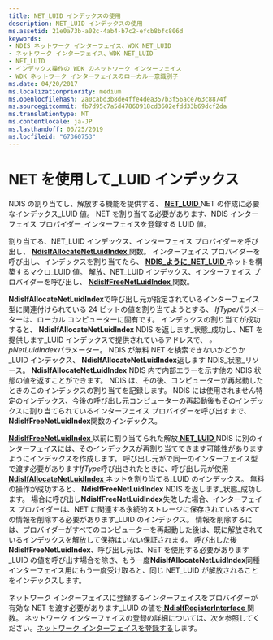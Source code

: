 ```yaml
---
title: NET_LUID インデックスの使用
description: NET_LUID インデックスの使用
ms.assetid: 21e0a73b-a02c-4ab4-b7c2-efcb8bfc806d
keywords:
- NDIS ネットワーク インターフェイス、WDK NET_LUID
- ネットワーク インターフェイス、WDK NET_LUID
- NET_LUID
- インデックス操作の WDK のネットワーク インターフェイス
- WDK ネットワーク インターフェイスのローカル一意識別子
ms.date: 04/20/2017
ms.localizationpriority: medium
ms.openlocfilehash: 2a0cabd3b8de4ffe4dea357b3f56ace763c8874f
ms.sourcegitcommit: fb7d95c7a5d47860918cd3602efdd33b69dcf2da
ms.translationtype: MT
ms.contentlocale: ja-JP
ms.lasthandoff: 06/25/2019
ms.locfileid: "67360753"
---
```

# <a name="using-a-netluid-index"></a>NET を使用して\_LUID インデックス





NDIS の割り当てし、解放する機能を提供する、 [ **NET\_LUID** ](https://docs.microsoft.com/windows/desktop/api/ifdef/ns-ifdef-net_luid_lh) NET の作成に必要なインデックス\_LUID 値。 NET を割り当てる必要があります、NDIS インターフェイス プロバイダー\_インターフェイスを登録する LUID 値。

割り当てる、NET\_LUID インデックス、インターフェイス プロバイダーを呼び出し、 [ **NdisIfAllocateNetLuidIndex** ](https://docs.microsoft.com/windows-hardware/drivers/ddi/content/ndis/nf-ndis-ndisifallocatenetluidindex)関数。 インターフェイス プロバイダーを呼び出し、インデックスを割り当てたら、 [ **NDIS\_ように\_NET\_LUID** ](https://docs.microsoft.com/windows-hardware/drivers/network/ndis-make-net-luid)ネットを構築するマクロ\_LUID 値。 解放、NET\_LUID インデックス、インターフェイス プロバイダーを呼び出し、 [ **NdisIfFreeNetLuidIndex** ](https://docs.microsoft.com/windows-hardware/drivers/ddi/content/ndis/nf-ndis-ndisiffreenetluidindex)関数。

**NdisIfAllocateNetLuidIndex**で呼び出し元が指定されているインターフェイス型に関連付けられている 24 ビットの値を割り当てようとする、 *IfType*パラメーターは、ローカル コンピューターに固有です。 インデックスの割り当てが成功すると、 **NdisIfAllocateNetLuidIndex** NDIS を返します\_状態\_成功し、NET を提供します\_LUID インデックスで提供されているアドレスで、  *。pNetLuidIndex*パラメーター。 NDIS が無料 NET を検索できないかどうか\_LUID インデックス、 **NdisIfAllocateNetLuidIndex**返します NDIS\_状態\_リソース。 **NdisIfAllocateNetLuidIndex** NDIS 内で内部エラーを示す他の NDIS 状態の値を返すことができます。 NDIS は、その後、コンピューターが再起動したときのこのインデックスの割り当てを記録します。 NDIS には使用されません特定のインデックス、今後の呼び出し元コンピューターの再起動後もそのインデックスに割り当てられているインターフェイス プロバイダーを呼び出すまで、 **NdisIfFreeNetLuidIndex**関数のインデックス。

[**NdisIfFreeNetLuidIndex** ](https://docs.microsoft.com/windows-hardware/drivers/ddi/content/ndis/nf-ndis-ndisiffreenetluidindex)以前に割り当てられた解放[ **NET\_LUID** ](https://docs.microsoft.com/windows/desktop/api/ifdef/ns-ifdef-net_luid_lh) NDIS に別のインターフェイスには、そのインデックスが再割り当てできます可能性がありますようにインデックスを作成します。 呼び出し元がで同一のインターフェイス型で渡す必要があります*IfType*呼び出されたときに、呼び出し元が使用[ **NdisIfAllocateNetLuidIndex** ](https://docs.microsoft.com/windows-hardware/drivers/ddi/content/ndis/nf-ndis-ndisifallocatenetluidindex)ネットを割り当てる\_LUID のインデックス。 無料の操作が成功すると、 **NdisIfFreeNetLuidIndex** NDIS を返します\_状態\_成功します。 場合に呼び出し**NdisIfFreeNetLuidIndex**失敗した場合、インターフェイス プロバイダーは、NET に関連する永続的ストレージに保存されているすべての情報を削除する必要があります\_LUID のインデックス。 情報を削除するには、プロバイダーがすべてのコンピューターを再起動した後は、既に解放されているインデックスを解放して保持はいない保証されます。 呼び出した後**NdisIfFreeNetLuidIndex**、呼び出し元は、NET を使用する必要があります\_LUID の値を呼び出す場合を除き、もう一度**NdisIfAllocateNetLuidIndex**同種インターフェイス用にもう一度受け取ると、同じ NET\_LUID が解放されることをインデックスします。

ネットワーク インターフェイスに登録するインターフェイスをプロバイダーが有効な NET を渡す必要があります\_LUID の値を[ **NdisIfRegisterInterface** ](https://docs.microsoft.com/windows-hardware/drivers/ddi/content/ndis/nf-ndis-ndisifregisterinterface)関数。 ネットワーク インターフェイスの登録の詳細については、次を参照してください。[ネットワーク インターフェイスを登録する](registering-a-network-interface.md)します。

 

 





